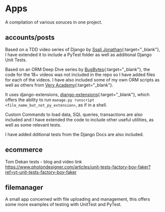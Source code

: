 # Apps

A compilation of various soruces in one project.

## accounts/posts

Based on a TDD video series of Django by [Ssali Jonathan](https://www.youtube.com/watch?v=B7jM6XNLTIY&list=PLEt8Tae2spYlVZUBBEE9PtX-NXk_hw7o4&index=1){:target="_blank"}, I have extended it to include a PyTest folder as well as additional Django Unit Tests.

<!-- ## orm - temporarily removed as it clashs with new 'ecommerce' -->

Based on an ORM Deep Dive series by [BugBytes](https://www.youtube.com/playlist?list=PL-2EBeDYMIbQXKsyNweppuFptuogJe2L-){:target="_blank"}, the code for the 18+ videos was not included in the repo so I have added files for each of the videos. I have also included some of my own ORM scripts as well as others from  [Very Academy](https://www.youtube.com/c/veryacademy){:target="_blank"}.

It uses django-extensions, [django-extensions](https://pypi.org/project/django-extensions/){:target="_blank"}, which offers the ability to run `manage.py runscript <file_name_but_not_py_extension>`, as if in a shell.

Custom Commands to load data, SQL queries, transactions are also included and I have extended the code to include other useful utilities, as well as some relevant tests.

I have added dditional tests from the Django Docs are also included.

## ecommerce

Tom Dekan tests - blog and video link https://www.photondesigner.com/articles/unit-tests-factory-boy-faker?ref=yt-unit-tests-factory-boy-faker

## filemanager

A small app concerned with file uploading and management, this offers some more examples of testing with UnitTest and PyTest.